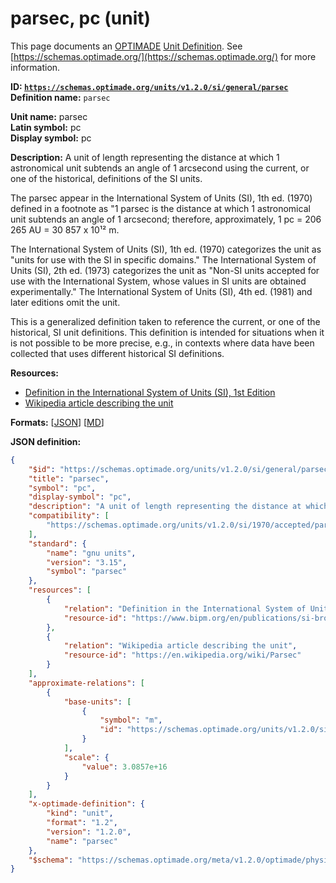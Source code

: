 # parsec, pc (unit)
This page documents an [OPTIMADE](https://www.optimade.org/) [Unit Definition](https://schemas.optimade.org/#definitions). See [https://schemas.optimade.org/](https://schemas.optimade.org/) for more information.

**ID: [`https://schemas.optimade.org/units/v1.2.0/si/general/parsec`](https://schemas.optimade.org/units/v1.2.0/si/general/parsec)**  
**Definition name:** `parsec`

**Unit name:** parsec  
**Latin symbol:** pc  
**Display symbol:** pc  
  
**Description:** A unit of length representing the distance at which 1 astronomical unit subtends an angle of 1 arcsecond using the current, or one of the historical, definitions of the SI units.

The parsec appear in the International System of Units (SI), 1th ed. (1970) defined in a footnote as "1 parsec is the distance at which 1 astronomical unit subtends an angle of 1 arcsecond; therefore, approximately, 1 pc = 206 265 AU = 30 857 x 10¹² m.

The International System of Units (SI), 1th ed. (1970) categorizes the unit as "units for use with the SI in specific domains."
The International System of Units (SI), 2th ed. (1973) categorizes the unit as "Non-SI units accepted for use with the International System, whose values in SI units are obtained experimentally."
The International System of Units (SI), 4th ed. (1981) and later editions omit the unit.

This is a generalized definition taken to reference the current, or one of the historical, SI unit definitions.
This definition is intended for situations when it is not possible to be more precise, e.g., in contexts where data have been collected that uses different historical SI definitions.

**Resources:**

- [Definition in the International System of Units (SI), 1st Edition](https://www.bipm.org/en/publications/si-brochure)
- [Wikipedia article describing the unit](https://en.wikipedia.org/wiki/Parsec)


**Formats:** [[JSON](parsec.json)] [[MD](parsec.md)]

**JSON definition:**

``` json
{
    "$id": "https://schemas.optimade.org/units/v1.2.0/si/general/parsec",
    "title": "parsec",
    "symbol": "pc",
    "display-symbol": "pc",
    "description": "A unit of length representing the distance at which 1 astronomical unit subtends an angle of 1 arcsecond using the current, or one of the historical, definitions of the SI units.\n\nThe parsec appear in the International System of Units (SI), 1th ed. (1970) defined in a footnote as \"1 parsec is the distance at which 1 astronomical unit subtends an angle of 1 arcsecond; therefore, approximately, 1 pc = 206 265 AU = 30 857 x 10\u00b9\u00b2 m.\n\nThe International System of Units (SI), 1th ed. (1970) categorizes the unit as \"units for use with the SI in specific domains.\"\nThe International System of Units (SI), 2th ed. (1973) categorizes the unit as \"Non-SI units accepted for use with the International System, whose values in SI units are obtained experimentally.\"\nThe International System of Units (SI), 4th ed. (1981) and later editions omit the unit.\n\nThis is a generalized definition taken to reference the current, or one of the historical, SI unit definitions.\nThis definition is intended for situations when it is not possible to be more precise, e.g., in contexts where data have been collected that uses different historical SI definitions.",
    "compatibility": [
        "https://schemas.optimade.org/units/v1.2.0/si/1970/accepted/parsec"
    ],
    "standard": {
        "name": "gnu units",
        "version": "3.15",
        "symbol": "parsec"
    },
    "resources": [
        {
            "relation": "Definition in the International System of Units (SI), 1st Edition",
            "resource-id": "https://www.bipm.org/en/publications/si-brochure"
        },
        {
            "relation": "Wikipedia article describing the unit",
            "resource-id": "https://en.wikipedia.org/wiki/Parsec"
        }
    ],
    "approximate-relations": [
        {
            "base-units": [
                {
                    "symbol": "m",
                    "id": "https://schemas.optimade.org/units/v1.2.0/si/general/metre"
                }
            ],
            "scale": {
                "value": 3.0857e+16
            }
        }
    ],
    "x-optimade-definition": {
        "kind": "unit",
        "format": "1.2",
        "version": "1.2.0",
        "name": "parsec"
    },
    "$schema": "https://schemas.optimade.org/meta/v1.2.0/optimade/physical_unit_definition.md"
}
```